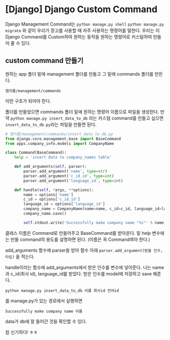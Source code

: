 # [Django] Django Custom Command

Django Management Command는 `python manage.py shell` `python manage.py migrate` 와 같이 우리가 장고를 사용할 때 자주 사용하는 명령어를 말한다. 우리는 이 Django Command를 Custom하여 원하는 동작을 원하는 명령어로 커스텀하여 만들어 줄 수 있다.

## custom command 만들기

원하는 app 폴더 밑에 management 폴더를 만들고 그 밑에 commands 폴더를 만든다.

```
앱이름/management/commands
```

이런 구조가 되어야 한다.

폴더를 만들었으면 commands 폴더 밑에 원하는 명령어 이름으로 파일을 생성한다. 만약 `python manage.py insert_data_to_db` 라는 커스텀 command를 만들고 싶으면 `insert_data_to_db.py`라는 파일을 만들면 된다.

```python
# 앱이름/management/commands/insert_data_to_db.py
from django.core.management.base import BaseCommand
from apps.company_info.models import CompanyName

class Command(BaseCommand):     
    help = 'insert data to company_names table'     

    def add_arguments(self, parser):
        parser.add_argument('name', type=str)
        parser.add_argument('c_id_id', type=int)
        parser.add_argument('language_id', type=int)

    def handle(self, *args, **options):
        name = options['name']
        c_id = options['c_id_id']
        language_id = options['language_id']
        company_name = CompanyName(name=name, c_id=c_id, language_id=language_id)
        company_name.save()

        self.stdout.write('Successfully make company name "%s"' % name)
```

클래스 이름은 Command로 만들어주고 BaseCommand를 받아온다. 밑 help 변수에는 만들 command의 용도를 설명하면 된다. (이름은 꼭 Command여야 한다.)

add_arguments 함수에 parser을 받아 함수 아래 `parser.add_argument(받을 인수, 타입)` 을 적는다.

handle이라는 함수에 add_arguments에서 받은 인수를 변수에 넣어준다. 나는 name과 c_id(회사 id), language_id를 받았다.
받은 인수를 model에 저장하고 save 해준다.

```
python manage.py insert_data_to_db 이름 회사id 언어id
```
를 manage.py가 있는 경로에서 실행하면

```
Successfully make company name 이름
```

data가 db에 잘 들어간 것을 확인할 수 있다.

참 신기하다! ㅎㅎ
